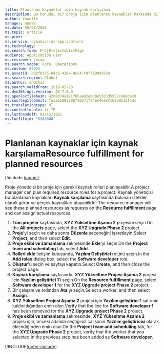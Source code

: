 ```yaml
---
title: Planlanan kaynaklar için kaynak karşılama
description: Bu konuda, bir proje için planlanan kaynaklar hakkında bilgiler sağlanmaktadır.
author: Yowelle
manager: AnnBe
ms.date: 09/01/2020
ms.topic: article
ms.prod: ''
ms.service: dynamics-ax-applications
ms.technology: ''
ms.search.form: ProjProjectsListPage
audience: Application User
ms.reviewer: josaw
ms.search.scope: Core, Operations
ms.custom: 82022
ms.assetid: bd2fb375-84c6-428a-8e54-f0f719045898
ms.search.region: Global
ms.author: andchoi
ms.search.validFrom: 2016-02-28
ms.dyn365.ops.version: AX 7.0.0
ms.openlocfilehash: 4200d74a18c706a492ebd0e5383d5957ce6ab6c8
ms.sourcegitcommit: fa32b1893286f20271fa4ec4be8fc68bd135f53c
ms.translationtype: HT
ms.contentlocale: tr-TR
ms.lasthandoff: 02/15/2021
ms.locfileid: "5288808"
---
```

# <a name="resource-fulfillment-for-planned-resources"></a><span data-ttu-id="8030d-103">Planlanan kaynaklar için kaynak karşılama</span><span class="sxs-lookup"><span data-stu-id="8030d-103">Resource fulfillment for planned resources</span></span>

[!include [banner](../includes/banner.md)]

<span data-ttu-id="8030d-104">Proje yöneticisi bir proje için gerekli kaynak rolleri planlayabilir.</span><span class="sxs-lookup"><span data-stu-id="8030d-104">A project manager can plan required resource roles for a project.</span></span> <span data-ttu-id="8030d-105">Kaynak yöneticisi bu planlanan kaynakları **Kaynak karşılama** sayfasında bulunan istekler olarak görür ve gerçek kaynakları atayabilirler.</span><span class="sxs-lookup"><span data-stu-id="8030d-105">The resource manager will see these planned resources as requests on the **Resource fulfillment** page and can assign actual resources.</span></span>

1. <span data-ttu-id="8030d-106">**Tüm projeler** sayfasında, **XYZ Yükseltme Aşama 2** projesini seçin.</span><span class="sxs-lookup"><span data-stu-id="8030d-106">On the **All projects** page, select the **XYZ Upgrade Phase 2** project.</span></span>
2. <span data-ttu-id="8030d-107">**Proje**'yi seçin ve daha sonra **Düzenle** seçeneğini işaretleyin.</span><span class="sxs-lookup"><span data-stu-id="8030d-107">Select **Project**, and then select **Edit**.</span></span>
3. <span data-ttu-id="8030d-108">**Proje ekibi ve zamanlama** sekmesinde **Ekle**'yi seçin.</span><span class="sxs-lookup"><span data-stu-id="8030d-108">On the **Project team and scheduling** tab, select **Add**.</span></span>
4. <span data-ttu-id="8030d-109">**Rolleri ekle** iletişim kutusunda, **Yazılım Geliştirici** rolünü seçin.</span><span class="sxs-lookup"><span data-stu-id="8030d-109">In the **Add roles** dialog box, select the **Software developer** role.</span></span>
5. <span data-ttu-id="8030d-110">**Oluştur**'u seçin ve sayfayı kapatın.</span><span class="sxs-lookup"><span data-stu-id="8030d-110">Select **Create**, and then close the project page.</span></span>
6. <span data-ttu-id="8030d-111">**Kaynak karşılama** sayfasında, **XYZ Yükseltme Projesi Aşama 2** projesi için **Yazılım geliştirici 1**'i seçin.</span><span class="sxs-lookup"><span data-stu-id="8030d-111">On the **Resource fulfillment** page, select **Software developer 1** for the **XYZ Upgrade project Phase 2** project.</span></span>
7. <span data-ttu-id="8030d-112">Bir çalışanı ve ardından **Ata**'yı seçin.</span><span class="sxs-lookup"><span data-stu-id="8030d-112">Select a worker, and then select **Assign**.</span></span>
8. <span data-ttu-id="8030d-113">**XYZ Yükseltme Projesi Aşama 2** projesi için **Yazılım geliştirici 1** satırının kaldırıldığından emin olun.</span><span class="sxs-lookup"><span data-stu-id="8030d-113">Verify that the line for **Software developer 1** has been removed for the **XYZ Upgrade project Phase 2** project.</span></span>
9. <span data-ttu-id="8030d-114">**Proje ekibi ve zamanlama** sekmesinde, **XYZ Yükseltme Aşama 2** projesi için, önceki adımda seçtiğiniz çalışanın **Yazılım geliştiricisi** olarak eklendiğinden emin olun.</span><span class="sxs-lookup"><span data-stu-id="8030d-114">On the **Project team and scheduling** tab, for the **XYZ Upgrade Phase 2** project, verify that the worker that you selected in the previous step has been added as **Software developer**.</span></span>


[!INCLUDE[footer-include](../includes/footer-banner.md)]